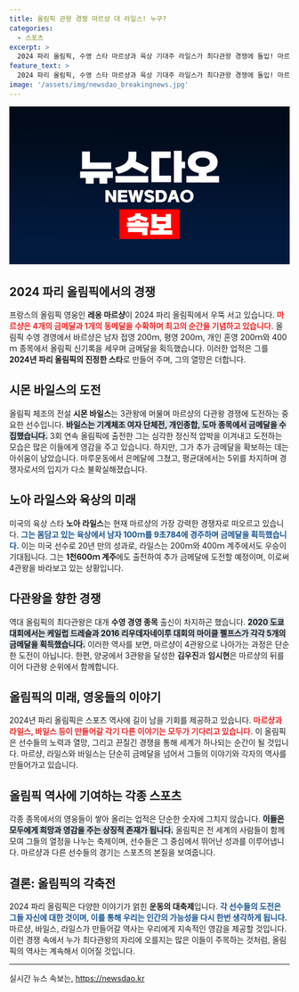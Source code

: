 ```yaml
---
title: 올림픽 관왕 경쟁 마르샹 대 라일스! 누구?
categories:
  - 스포츠
excerpt: >
  2024 파리 올림픽, 수영 스타 마르샹과 육상 기대주 라일스가 최다관왕 경쟁에 돌입! 마르샹은 금메달 4개로 선두, 라일스는 육상에서 금메달을 따며 도전장을 던졌습니다. 긴장감 넘치는 4관왕 레이스, 누구의 손에 금빛 메달이 돌아갈까요?
feature_text: >
  2024 파리 올림픽, 수영 스타 마르샹과 육상 기대주 라일스가 최다관왕 경쟁에 돌입! 마르샹은 금메달 4개로 선두, 라일스는 육상에서 금메달을 따며 도전장을 던졌습니다. 긴장감 넘치는 4관왕 레이스, 누구의 손에 금빛 메달이 돌아갈까요?
image: '/assets/img/newsdao_breakingnews.jpg'
---
```


<p><img src="/assets/img/newsdao_breakingnews.jpg" alt="firstkoreanews 속보" /></p>

<h2 data-ke-size="size26">2024 파리 올림픽에서의 경쟁</h2>

<p data-ke-size="size16"></p>

<p>프랑스의 올림픽 영웅인 <b>레옹 마르샹</b>이 2024 파리 올림픽에서 우뚝 서고 있습니다. <b><span style="color: #ee2323;">마르샹은 4개의 금메달과 1개의 동메달을 수확하며 최고의 순간을 기념하고 있습니다.</span></b> 올림픽 수영 경영에서 바르샹은 남자 접영 200ｍ, 평영 200ｍ, 개인 혼영 200ｍ와 400ｍ 종목에서 올림픽 신기록을 세우며 금메달을 획득했습니다. 이러한 업적은 그를 <b>2024년 파리 올림픽의 진정한 스타</b>로 만들어 주며, 그의 열망은 더합니다.</p>

<p data-ke-size="size16"></p>

<h2 data-ke-size="size26">시몬 바일스의 도전</h2>

<p data-ke-size="size16"></p>

<p>올림픽 체조의 전설 <b>시몬 바일스</b>는 3관왕에 머물며 마르샹의 다관왕 경쟁에 도전하는 중요한 선수입니다. <b><span style="background-color: #21538527;">바일스는 기계체조 여자 단체전, 개인종합, 도마 종목에서 금메달을 수집했습니다.</span></b> 3회 연속 올림픽에 출전한 그는 심각한 정신적 압박을 이겨내고 도전하는 모습은 많은 이들에게 영감을 주고 있습니다. 하지만, 그가 추가 금메달을 확보하는 데는 아쉬움이 남았습니다. 마루운동에서 은메달에 그쳤고, 평균대에서는 5위를 차지하며 경쟁자로서의 입지가 다소 불확실해졌습니다.</p>

<p data-ke-size="size16"></p>

<h2 data-ke-size="size26">노아 라일스와 육상의 미래</h2>

<p data-ke-size="size16"></p>

<p>미국의 육상 스타 <b>노아 라일스</b>는 현재 마르샹의 가장 강력한 경쟁자로 떠오르고 있습니다. <b><span style="color: #1a5490;">그는 몸담고 있는 육상에서 남자 100ｍ를 9초784에 경주하며 금메달을 획득했습니다.</span></b> 이는 미국 선수로 20년 만의 성과로, 라일스는 200ｍ와 400ｍ 계주에서도 우승이 기대됩니다. 그는 <b>1천600ｍ 계주</b>에도 출전하여 추가 금메달에 도전할 예정이며, 이로써 4관왕을 바라보고 있는 상황입니다.</p>

<p data-ke-size="size16"></p>

<h2 data-ke-size="size26">다관왕을 향한 경쟁</h2>

<p data-ke-size="size16"></p>

<p>역대 올림픽의 최다관왕은 대개 <b>수영 경영 종목</b> 출신이 차지하곤 했습니다. <b><span style="background-color: #21538527;">2020 도쿄 대회에서는 케일럽 드레슬과 2016 리우데자네이루 대회의 마이클 펠프스가 각각 5개의 금메달을 획득했습니다.</span></b> 이러한 역사를 보면, 마르샹이 4관왕으로 나아가는 과정은 단순한 도전이 아닙니다. 한편, 양궁에서 3관왕을 달성한 <b>김우진</b>과 <b>임시현</b>은 마르샹의 뒤를 이어 다관왕 순위에서 함께합니다.</p>

<p data-ke-size="size16"></p>

<h2 data-ke-size="size26">올림픽의 미래, 영웅들의 이야기</h2>

<p data-ke-size="size16"></p>

<p>2024년 파리 올림픽은 스포츠 역사에 길이 남을 기회를 제공하고 있습니다. <b><span style="color: #ee2323;">마르샹과 라일스, 바일스 등이 만들어갈 각기 다른 이야기는 모두가 기다리고 있습니다.</span></b> 이 올림픽은 선수들의 노력과 열망, 그리고 끈질긴 경쟁을 통해 세계가 하나되는 순간이 될 것입니다. 마르샹, 라일스와 바일스는 단순히 금메달을 넘어서 그들의 이야기와 각자의 역사를 만들어가고 있습니다.</p>

<p data-ke-size="size16"></p>

<h2 data-ke-size="size26">올림픽 역사에 기여하는 각종 스포츠</h2>

<p data-ke-size="size16"></p>

<p>각종 종목에서의 영웅들이 쌓아 올리는 업적은 단순한 숫자에 그치지 않습니다. <b><span style="background-color: #21538527;">이들은 모두에게 희망과 영감을 주는 상징적 존재가 됩니다.</span></b> 올림픽은 전 세계의 사람들이 함께 모여 그들의 열정을 나누는 축제이며, 선수들은 그 중심에서 뛰어난 성과를 이루어냅니다. 마르샹과 다른 선수들의 경기는 스포츠의 본질을 보여줍니다.</p>

<p data-ke-size="size16"></p>

<h2 data-ke-size="size26">결론: 올림픽의 각축전</h2>

<p data-ke-size="size16"></p>

<p>2024 파리 올림픽은 다양한 이야기가 얽힌 <b>운동의 대축제</b>입니다. <b><span style="color: #1a5490;">각 선수들의 도전은 그들 자신에 대한 것이며, 이를 통해 우리는 인간의 가능성을 다시 한번 생각하게 됩니다.</span></b> 마르샹, 바일스, 라일스가 만들어갈 역사는 우리에게 지속적인 영감을 제공할 것입니다. 이런 경쟁 속에서 누가 최다관왕의 자리에 오를지는 많은 이들이 주목하는 것처럼, 올림픽의 역사는 계속해서 이어질 것입니다. </p>

<p data-ke-size="size16"></p>

<hr />

<p data-ke-size="size16"></p>
실시간 뉴스 속보는, <a href="https://newsdao.kr" rel="dofollow">https://newsdao.kr</a>


